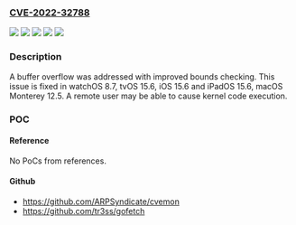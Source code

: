 ### [CVE-2022-32788](https://cve.mitre.org/cgi-bin/cvename.cgi?name=CVE-2022-32788)
![](https://img.shields.io/static/v1?label=Product&message=macOS&color=blue)
![](https://img.shields.io/static/v1?label=Product&message=tvOS&color=blue)
![](https://img.shields.io/static/v1?label=Product&message=watchOS&color=blue)
![](https://img.shields.io/static/v1?label=Version&message=n%2Fa&color=blue)
![](https://img.shields.io/static/v1?label=Vulnerability&message=A%20remote%20user%20may%20be%20able%20to%20cause%20kernel%20code%20execution&color=brighgreen)

### Description

A buffer overflow was addressed with improved bounds checking. This issue is fixed in watchOS 8.7, tvOS 15.6, iOS 15.6 and iPadOS 15.6, macOS Monterey 12.5. A remote user may be able to cause kernel code execution.

### POC

#### Reference
No PoCs from references.

#### Github
- https://github.com/ARPSyndicate/cvemon
- https://github.com/tr3ss/gofetch

